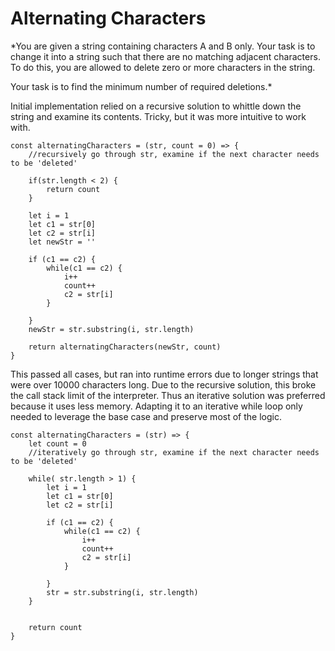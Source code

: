 # Alternating Characters

*You are given a string containing characters A and B only. Your task is to change it into a string such that there are no matching adjacent characters. To do this, you are allowed to delete zero or more characters in the string.

Your task is to find the minimum number of required deletions.*

Initial implementation relied on a recursive solution to whittle down the string and examine its contents. Tricky, but it was more intuitive to work with. 

```
const alternatingCharacters = (str, count = 0) => {
    //recursively go through str, examine if the next character needs to be 'deleted' 

    if(str.length < 2) {
        return count 
    }

    let i = 1
    let c1 = str[0]
    let c2 = str[i]
    let newStr = ''

    if (c1 == c2) {
        while(c1 == c2) {
            i++
            count++
            c2 = str[i]
        }
        
    } 
    newStr = str.substring(i, str.length)

    return alternatingCharacters(newStr, count) 
}
```

This passed all cases, but ran into runtime errors due to  longer strings that were over 10000 characters long. Due to the recursive solution, this broke the call stack limit of the interpreter. Thus an iterative solution was preferred because it uses less memory. Adapting it to an iterative while loop only needed to leverage the base case and preserve most of the logic. 

```
const alternatingCharacters = (str) => {
    let count = 0
    //iteratively go through str, examine if the next character needs to be 'deleted' 

    while( str.length > 1) {
        let i = 1
        let c1 = str[0]
        let c2 = str[i]

        if (c1 == c2) {
            while(c1 == c2) {
                i++
                count++
                c2 = str[i]
            }
            
        } 
        str = str.substring(i, str.length)
    }


    return count
}
```